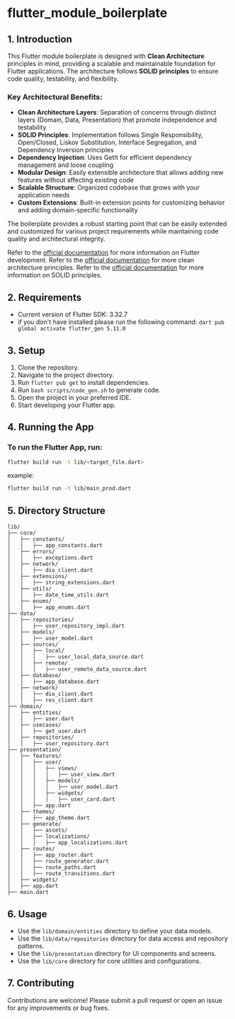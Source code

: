 # flutter_module_boilerplate

## 1. Introduction

This Flutter module boilerplate is designed with **Clean Architecture** principles in mind, providing a scalable and maintainable foundation for Flutter applications. The architecture follows **SOLID principles** to ensure code quality, testability, and flexibility.

### Key Architectural Benefits:

- **Clean Architecture Layers**: Separation of concerns through distinct layers (Domain, Data, Presentation) that promote independence and testability
- **SOLID Principles**: Implementation follows Single Responsibility, Open/Closed, Liskov Substitution, Interface Segregation, and Dependency Inversion principles
- **Dependency Injection**: Uses GetIt for efficient dependency management and loose coupling
- **Modular Design**: Easily extensible architecture that allows adding new features without affecting existing code
- **Scalable Structure**: Organized codebase that grows with your application needs
- **Custom Extensions**: Built-in extension points for customizing behavior and adding domain-specific functionality

The boilerplate provides a robust starting point that can be easily extended and customized for various project requirements while maintaining code quality and architectural integrity.

Refer to the [official documentation](https://flutter.dev/docs) for more information on Flutter development.
Refer to the [official documentation](https://blog.cleancoder.com/uncle-bob/2012/08/13/the-clean-architecture.html) for more clean architecture principles.
Refer to the [official documentation](https://www.digitalocean.com/community/conceptual-articles/s-o-l-i-d-the-first-five-principles-of-object-oriented-design) for more information on SOLID principles.

## 2. Requirements

- Current version of Flutter SDK: 3.32.7
- if you don't have installed please run the following command:
  `dart pub global activate flutter_gen 5.11.0`

## 3. Setup

1. Clone the repository.
2. Navigate to the project directory.
3. Run `flutter pub get` to install dependencies.
4. Run `bash scripts/code_gen.sh` to generate code.
5. Open the project in your preferred IDE.
6. Start developing your Flutter app.

## 4. Running the App

### To run the Flutter App, run:

```bash
flutter build run -t lib/<target_file.dart>
```

example:

```bash
flutter build run -t lib/main_prod.dart
```

## 5. Directory Structure

```
lib/
├── core/
│   ├── constants/
│   │   ├── app_constants.dart
│   ├── errors/
│   │   ├── exceptions.dart
│   ├── network/
│   │   ├── dio_client.dart
│   ├── extensions/
│   │   ├── string_extensions.dart
│   ├── utils/
│   │   ├── date_time_utils.dart
│   ├── enums/
│   │   ├── app_enums.dart
├── data/
│   ├── repositories/
│   │   ├── user_repository_impl.dart
│   ├── models/
│   │   ├── user_model.dart
│   ├── sources/
│   │   ├── local/
│   │   │   ├── user_local_data_source.dart
│   │   ├── remote/
│   │   │   ├── user_remote_data_source.dart
│   ├── database/
│   │   ├── app_database.dart
│   ├── network/
│   │   ├── dio_client.dart
│   │   ├── res_client.dart
├── domain/
│   ├── entities/
│   │   ├── user.dart
│   ├── usecases/
│   │   ├── get_user.dart
│   ├── repositories/
│   │   ├── user_repository.dart
├── presentation/
│   ├── features/
│   │   ├── user/
│   │   │   ├── views/
│   │   │   │   ├── user_view.dart
│   │   │   ├── models/
│   │   │   │   ├── user_model.dart
│   │   │   ├── widgets/
│   │   │   │   ├── user_card.dart
│   │   ├── app.dart
│   ├── themes/
│   │   ├── app_theme.dart
│   ├── generate/
│   │   ├── assets/
│   │   ├── localizations/
│   │   │   ├── app_localizations.dart
│   ├── routes/
│   │   ├── app_router.dart
│   │   ├── route_generator.dart
│   │   ├── route_paths.dart
│   │   ├── route_transitions.dart
│   ├── widgets/
│   ├── app.dart
├── main.dart
```

## 6. Usage

- Use the `lib/domain/entities` directory to define your data models.
- Use the `lib/data/repositories` directory for data access and repository patterns.
- Use the `lib/presentation` directory for UI components and screens.
- Use the `lib/core` directory for core utilities and configurations.

## 7. Contributing
Contributions are welcome! Please submit a pull request or open an issue for any improvements or bug fixes.
